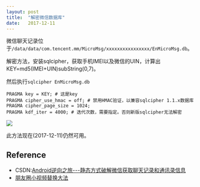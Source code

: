 ```yaml
---
layout: post
title:  "解密微信数据库"
date:   2017-12-11
---
```


微信聊天记录位于`/data/data/com.tencent.mm/MicroMsg/xxxxxxxxxxxxxxxx/EnMicroMsg.db`。

解密方法，安装sqlcipher，获取手机IMEI以及微信的UIN，计算出KEY=md5(IMEI+UIN)subString(0,7)。

然后执行`sqlcipher EnMicroMsg.db`

```
PRAGMA key = KEY; # 这是key
PRAGMA cipher_use_hmac = off; # 禁用HMAC验证，以兼容sqlcipher 1.1.x数据库
PRAGMA cipher_page_size = 1024;
PRAGMA kdf_iter = 4000; # 迭代次数，需要指定。否则新版sqlcipher无法解密
```

![](https://explorerlxz.github.io/images/wechat-database/decrypte.png)


此方法现在(2017-12-11)仍然可用。


## Reference

 - CSDN:[Android逆向之旅---静态方式破解微信获取聊天记录和通讯录信息 ](http://blog.csdn.net/jiangwei0910410003/article/details/52238891)
 - [朋友圈小视频替换大法](https://lixingcong.github.io/2016/03/28/wechat-moment-video-reaplace/)
